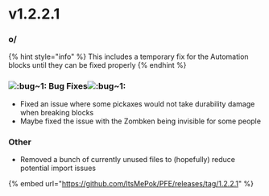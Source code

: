 # v1.2.2.1

### o/

{% hint style="info" %}
This includes a temporary fix for the Automation blocks until they can be fixed properly
{% endhint %}

### <img src="https://cdn.discordapp.com/emojis/1256350899933151273.webp?size=56&#x26;quality=lossless" alt=":bug~1:" data-size="line"> **Bug Fixes**<img src="https://cdn.discordapp.com/emojis/1256350899933151273.webp?size=56&#x26;quality=lossless" alt=":bug~1:" data-size="line">

* Fixed an issue where some pickaxes would not take durability damage when breaking blocks
* Maybe fixed the issue with the Zombken being invisible for some people

### **Other**

* Removed a bunch of currently unused files to (hopefully) reduce potential import issues



{% embed url="https://github.com/ItsMePok/PFE/releases/tag/1.2.2.1" %}
